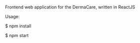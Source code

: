
Frontend web application for the DermaCare, written in ReactJS

Usage: 

$ npm install

$ npm start
